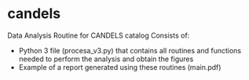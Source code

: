 # candels
Data Analysis Routine for CANDELS catalog
Consists of:
- Python 3 file (procesa_v3.py) that contains all routines and functions needed to perform the analysis and obtain the figures
- Example of a report generated using these routines (main.pdf)
